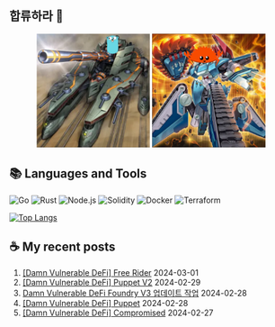 ## 합류하라 🤝

<div align="center">
    <img src="https://github.com/piatoss3612/piatoss3612/blob/main/assets/go.png" alt="합류하라-go" width="40%" height="auto">
    <img src="https://github.com/piatoss3612/piatoss3612/blob/main/assets/rust.png" alt="합류하라-rust" width="40%" height="auto">
</div>

## 📚 Languages and Tools

![Go](https://img.shields.io/badge/Go-00ADD8?style=for-the-badge&logo=go&logoColor=white)
![Rust](https://img.shields.io/badge/Rust-000000?style=for-the-badge&logo=rust&logoColor=white)
![Node.js](https://img.shields.io/badge/Node.js-43853D?style=for-the-badge&logo=node.js&logoColor=white)
![Solidity](https://img.shields.io/badge/solidity-363636?style=for-the-badge&logo=solidity&logoColor=white)
![Docker](https://img.shields.io/badge/docker-%230db7ed.svg?style=for-the-badge&logo=docker&logoColor=white)
![Terraform](https://img.shields.io/badge/terraform-%235835CC.svg?style=for-the-badge&logo=terraform&logoColor=white)

[![Top Langs](https://github-readme-stats.vercel.app/api/top-langs/?username=piatoss3612&layout=compact)](https://github.com/piatoss3612/github-readme-stats)

## ☕ My recent posts

1. [[Damn Vulnerable DeFi] Free Rider](https://piatoss3612.tistory.com/147) 2024-03-01
2. [[Damn Vulnerable DeFi] Puppet V2](https://piatoss3612.tistory.com/146) 2024-02-29
3. [Damn Vulnerable DeFi Foundry V3 업데이트 작업](https://piatoss3612.tistory.com/149) 2024-02-28
4. [[Damn Vulnerable DeFi] Puppet](https://piatoss3612.tistory.com/145) 2024-02-28
5. [[Damn Vulnerable DeFi] Compromised](https://piatoss3612.tistory.com/144) 2024-02-27